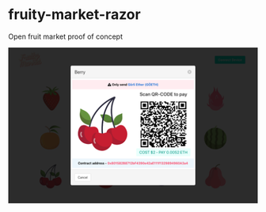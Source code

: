 # fruity-market-razor
Open fruit market proof of concept

![Image of Fruity Market](https://github.com/TedNIVAN/fruity-market-razor/blob/master/fruity-market.png)

